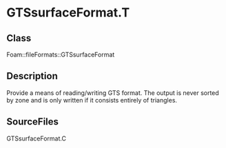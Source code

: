 # GTSsurfaceFormat.T 
## Class
Foam::fileFormats::GTSsurfaceFormat

## Description
Provide a means of reading/writing GTS format.
The output is never sorted by zone and is only written if it consists
entirely of triangles.

## SourceFiles
GTSsurfaceFormat.C

